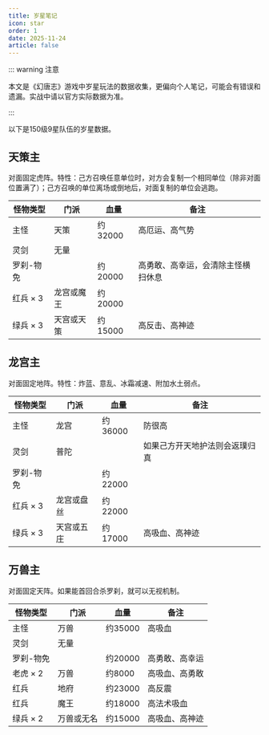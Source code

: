 ```yaml
---
title: 岁星笔记
icon: star
order: 1
date: 2025-11-24
article: false
---
```


::: warning 注意

本文是《幻唐志》游戏中岁星玩法的数据收集，更偏向个人笔记，可能会有错误和遗漏。实战中请以官方实际数据为准。

:::

以下是150级9星队伍的岁星数据。

## 天策主

对面固定虎阵。特性：己方召唤任意单位时，对方会复制一个相同单位（除非对面位置满了）；己方召唤的单位离场或倒地后，对面复制的单位会逃跑。

| 怪物类型   | 门派    | 血量     | 备注                |
|--------|-------|--------|-------------------|
| 主怪     | 天策    | 约32000 | 高厄运、高气势           | 
| 灵剑     | 无量    |        |                   |
| 罗刹-物免  |       | 约20000 | 高勇敢、高幸运，会清除主怪横扫休息 |
| 红兵 × 3 | 龙宫或魔王 | 约20000 |                   |
| 绿兵 × 3 | 天宫或天策 | 约15000 | 高反击、高神迹           |

## 龙宫主

对面固定地阵。特性：炸蓝、意乱、冰霜减速、附加水土弱点。

| 怪物类型   | 门派    | 血量     | 备注              |
|--------|-------|--------|-----------------|
| 主怪     | 龙宫    | 约36000 | 防很高             | 
| 灵剑     | 普陀    |        | 如果己方开天地护法则会返璞归真 |
| 罗刹-物免  |       | 约22000 |                 |
| 红兵 × 3 | 龙宫或盘丝 | 约22000 |                 |
| 绿兵 × 3 | 天宫或五庄 | 约17000 | 高吸血、高神迹         |

## 万兽主

对面固定天阵。如果能首回合杀罗刹，就可以无视机制。

| 怪物类型   | 门派    | 血量     | 备注      |
|--------|-------|--------|---------|
| 主怪     | 万兽    | 约35000 | 高吸血     | 
| 灵剑     | 无量    |        |         |
| 罗刹-物免  |       | 约20000 | 高勇敢、高幸运 |
| 老虎 × 2 | 万兽    | 约8000  | 高吸血、高勇敢 |
| 红兵     | 地府    | 约23000 | 高反震     |
| 红兵     | 魔王    | 约18000 | 高法术吸血   |
| 绿兵 × 2 | 万兽或无名 | 约15000 | 高吸血、高神迹 |